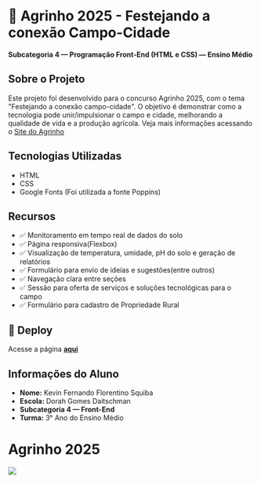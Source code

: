 # 🌾 Agrinho 2025 - Festejando a conexão Campo-Cidade
**Subcategoria 4 — Programação Front-End (HTML e CSS) — Ensino Médio**


## Sobre o Projeto

Este projeto foi desenvolvido para o concurso Agrinho 2025, com o tema "Festejando a conexão campo-cidade". O objetivo é demonstrar como a tecnologia pode unir/impulsionar o campo e cidade, melhorando a qualidade de vida e a produção agrícola. Veja mais informações acessando o
[Site do Agrinho](https://www.sistemafaep.org.br/agrinho/)

## Tecnologias Utilizadas

- HTML
- CSS
- Google Fonts (Foi utilizada a fonte Poppins)

## Recursos

- ✅ Monitoramento em tempo real de dados do solo
- ✅ Página responsiva(Flexbox)
- ✅ Visualização de temperatura, umidade, pH do solo e geração de relatórios
- ✅ Formulário para envio de ideias e sugestões(entre outros)
- ✅ Navegação clara entre seções
- ✅ Sessão para oferta de serviços e soluções tecnológicas para o campo
- ✅ Formulário para cadastro de Propriedade Rural
  
## 🔗 Deploy

Acesse a página **[aqui](https://kev1n999.github.io/agrinho-2025-ctg4/)**

## Informações do Aluno
* **Nome:** Kevin Fernando Florentino Squiba
* **Escola:** Dorah Gomes Daitschman
* **Subcategoria 4 — Front-End**
* **Turma:** 3° Ano do Ensino Médio

# Agrinho 2025
<img src="https://www.sistemafaep.org.br/wp-content/uploads/2021/07/agrinho_500x1280-2.jpg">
